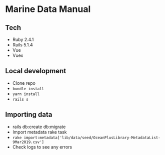# Marine Data Manual

## Tech

- Ruby 2.4.1
- Rails 5.1.4
- Vue
- Vuex

## Local development

- Clone repo
- `bundle install`
- `yarn install`
- `rails s`

## Importing data

- rails db:create db:migrate
- Import metadata rake task
- `rake import:metadata['lib/data/seed/OceanPlusLibrary-MetadataList-9Mar2019.csv']`
- Check logs to see any errors
